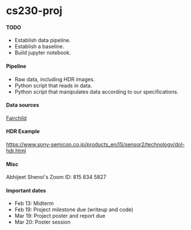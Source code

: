 # cs230-proj

#### TODO
* Establish data pipeline.
* Establish a baseline.
* Build jupyter notebook.

#### Pipeline
* Raw data, including HDR images.
* Python script that reads in data.
* Python script that manipulates data according to our specifications.

#### Data sources
[Fairchild](http://rit-mcsl.org/fairchild/HDR.html "Fairchild data")

#### HDR Example
https://www.sony-semicon.co.jp/products_en/IS/sensor2/technology/dol-hdr.html

#### Misc
Abhijeet Shenoi's Zoom ID: 815 834 5827

#### Important dates
* Feb 13: Midterm
* Feb 19: Project milestone due (writeup and code)
* Mar 19: Project poster and report due
* Mar 20: Poster session

